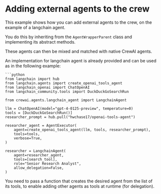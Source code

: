 # Adding external agents to the crew

This example shows how you can add external agents to the crew, on the example of a langchain agent.

You do this by inheriting from the `AgentWrapperParent` class and implementing its abstract methods.

These agents can then be mixed and matched with native CrewAI agents.

An implementation for langchain agent is already provided and can be used as in the following example:

    ```python
    from langchain import hub
    from langchain.agents import create_openai_tools_agent
    from langchain_openai import ChatOpenAI
    from langchain_community.tools import DuckDuckGoSearchRun
    
    from crewai.agents.langchain_agent import LangchainAgent
    
    llm = ChatOpenAI(model="gpt-4-0125-preview", temperature=0)
    tools = [DuckDuckGoSearchRun()]    
    researcher_prompt = hub.pull("hwchase17/openai-tools-agent")

    researcher_agent = AgentExecutor(
        agent=create_openai_tools_agent(llm, tools, researcher_prompt),
        tools=tools,
        verbose=True,
    )
    
    researcher = LangchainAgent(
        agent=researcher_agent,
        tools=[search_tool],
        role="Senior Research Analyst",
        allow_delegation=False,
    )

You need to pass a function that creates the desired agent from the list of its tools, to enable adding other agents as tools at runtime (for delegation).
